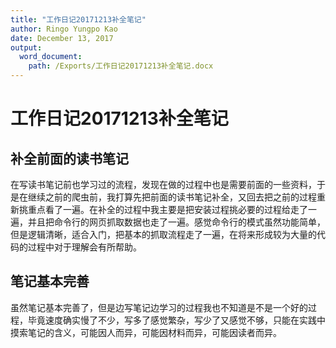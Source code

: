 ```yaml
---
title: "工作日记20171213补全笔记"
author: Ringo Yungpo Kao
date: December 13, 2017
output:
  word_document:
    path: /Exports/工作日记20171213补全笔记.docx
---
```


# 工作日记20171213补全笔记

## 补全前面的读书笔记
在写读书笔记前也学习过的流程，发现在做的过程中也是需要前面的一些资料，于是在继续之前的爬虫前，我打算先把前面的读书笔记补全，又回去把之前的过程重新挑重点看了一遍。在补全的过程中我主要是把安装过程挑必要的过程给走了一遍，并且把命令行的网页抓取数据也走了一遍。感觉命令行的模式虽然功能简单，但是逻辑清晰，适合入门，把基本的抓取流程走了一遍，在将来形成较为大量的代码的过程中对于理解会有所帮助。

## 笔记基本完善
虽然笔记基本完善了，但是边写笔记边学习的过程我也不知道是不是一个好的过程，毕竟速度确实慢了不少，写多了感觉繁杂，写少了又感觉不够，只能在实践中摸索笔记的含义，可能因人而异，可能因材料而异，可能因读者而异。


